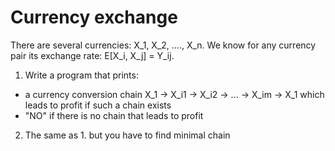 # Currency exchange

There are several currencies: X_1, X_2, ...., X_n. We know for any currency pair its exchange rate: E[X_i, X_j] = Y_ij.
1. Write a program that prints:
- a сurrency conversion chain X_1 -> X_i1 -> X_i2 -> ... -> X_im -> X_1 which leads to profit if such a chain exists
- "NO" if there is no chain that leads to profit
2. The same as 1. but you have to find minimal chain
